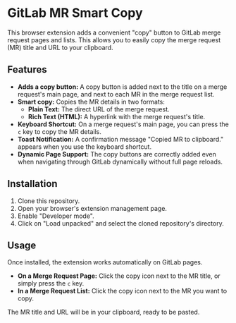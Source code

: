 # GitLab MR Smart Copy

This browser extension adds a convenient "copy" button to GitLab merge request pages and lists. This allows you to easily copy the merge request (MR) title and URL to your clipboard.

## Features

- **Adds a copy button:** A copy button is added next to the title on a merge request's main page, and next to each MR in the merge request list.
- **Smart copy:** Copies the MR details in two formats:
    - **Plain Text:** The direct URL of the merge request.
    - **Rich Text (HTML):** A hyperlink with the merge request's title.
- **Keyboard Shortcut:** On a merge request's main page, you can press the `c` key to copy the MR details.
- **Toast Notification:** A confirmation message "Copied MR to clipboard." appears when you use the keyboard shortcut.
- **Dynamic Page Support:** The copy buttons are correctly added even when navigating through GitLab dynamically without full page reloads.

## Installation

1.  Clone this repository.
2.  Open your browser's extension management page.
3.  Enable "Developer mode".
4.  Click on "Load unpacked" and select the cloned repository's directory.

## Usage

Once installed, the extension works automatically on GitLab pages.

- **On a Merge Request Page:** Click the copy icon next to the MR title, or simply press the `c` key.
- **In a Merge Request List:** Click the copy icon next to the MR you want to copy.

The MR title and URL will be in your clipboard, ready to be pasted.
